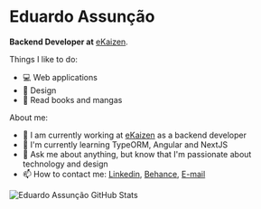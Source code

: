 # Eduardo Assunção

**Backend Developer at** [eKaizen](https://web.ekaizen.digital/).

Things I like to do:

- 💻 Web applications
- 🎨 Design
- 📕 Read books and mangas

About me:

- 💼 I am currently working at [eKaizen](https://www.linkedin.com/company/e-kaizen/) as a backend developer
- 🌱 I'm currently learning TypeORM, Angular and NextJS
- 💬 Ask me about anything, but know that I'm passionate about technology and design
- 📫 How to contact me: [Linkedin](https://www.linkedin.com/in/eduassuncao/), [Behance](https://www.behance.net/edu_assuncao), [E-mail](cunhaeduardo1231@gmail.com)

![Eduardo Assunção GitHub Stats](https://github-readme-stats.vercel.app/api/top-langs/?username=cunhaedu&hide=shell&layout=compact)
